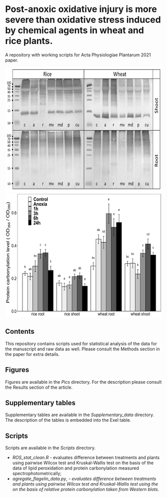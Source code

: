 

# Post-anoxic oxidative injury is more severe than oxidative stress induced by chemical agents in wheat and rice plants.
A repository with working scripts for Acta Physiologiae Plantarum 2021 paper.


<img src="https://github.com/anton-shikov/Plant_LPX_carbonylation/blob/main/Pics/FIgure_5_2_blots.png" width="800" height="400">
<img src="https://github.com/anton-shikov/Plant_LPX_carbonylation/blob/main/Pics/Figure_4.png" width="800" height="400">

## Contents 
This repository contains scripts used for statistical analysis of the data for the manuscript and raw data as well. Please consult the Methods section in the paper for extra details. 

## Figures
Figures are available in the <i> Pics </i> directory. For the description please consult the Results section of the article.

## Supplementary tables
Supplementary tables are available in the <i> Supplementary_data</i> directory. The description of the tables is embedded into the Exel table.

## Scripts
Scripts are available in the <i>Scripts</i> directory.
<ul>
  <li><em> ROS_stat_clean.R</em> - evaluates difference between treatments and plants using pairwise Wilcox test and Kruskal-Wallis test on the basis of the data of lipid peroxidation and protein carbonylation measured spectrophotometrically;</li>
  <li><em>agregate_flagelin_data.py</em>, <em>- evaluates difference between treatments and plants using pairwise Wilcox test and Kruskal-Wallis test using the on the basis of relative protein carbonylation taken from Western blots.</li>
</ul> 
